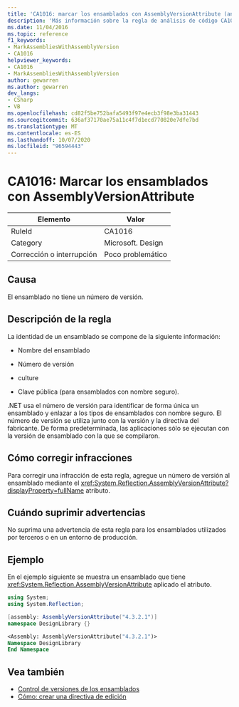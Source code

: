 ```yaml
---
title: 'CA1016: marcar los ensamblados con AssemblyVersionAttribute (análisis de código)'
description: 'Más información sobre la regla de análisis de código CA1016: marcar los ensamblados con AssemblyVersionAttribute'
ms.date: 11/04/2016
ms.topic: reference
f1_keywords:
- MarkAssembliesWithAssemblyVersion
- CA1016
helpviewer_keywords:
- CA1016
- MarkAssembliesWithAssemblyVersion
author: gewarren
ms.author: gewarren
dev_langs:
- CSharp
- VB
ms.openlocfilehash: cd82f5be752bafa5493f97e4ecb3f98e3ba31443
ms.sourcegitcommit: 636af37170ae75a11c4f7d1ecd770820e7dfe7bd
ms.translationtype: MT
ms.contentlocale: es-ES
ms.lasthandoff: 10/07/2020
ms.locfileid: "96594443"
---
```

# <a name="ca1016-mark-assemblies-with-assemblyversionattribute"></a>CA1016: Marcar los ensamblados con AssemblyVersionAttribute

| Elemento                                     | Valor            |
|------------------------------------------|------------------|
| RuleId                                   | CA1016           |
| Category                                 | Microsoft. Design |
| Corrección o interrupción | Poco problemático     |

## <a name="cause"></a>Causa

El ensamblado no tiene un número de versión.

## <a name="rule-description"></a>Descripción de la regla

La identidad de un ensamblado se compone de la siguiente información:

- Nombre del ensamblado

- Número de versión

- culture

- Clave pública (para ensamblados con nombre seguro).

.NET usa el número de versión para identificar de forma única un ensamblado y enlazar a los tipos de ensamblados con nombre seguro. El número de versión se utiliza junto con la versión y la directiva del fabricante. De forma predeterminada, las aplicaciones sólo se ejecutan con la versión de ensamblado con la que se compilaron.

## <a name="how-to-fix-violations"></a>Cómo corregir infracciones

Para corregir una infracción de esta regla, agregue un número de versión al ensamblado mediante el <xref:System.Reflection.AssemblyVersionAttribute?displayProperty=fullName> atributo.

## <a name="when-to-suppress-warnings"></a>Cuándo suprimir advertencias

No suprima una advertencia de esta regla para los ensamblados utilizados por terceros o en un entorno de producción.

## <a name="example"></a>Ejemplo

En el ejemplo siguiente se muestra un ensamblado que tiene <xref:System.Reflection.AssemblyVersionAttribute> aplicado el atributo.

```csharp
using System;
using System.Reflection;

[assembly: AssemblyVersionAttribute("4.3.2.1")]
namespace DesignLibrary {}
```

```vb
<Assembly: AssemblyVersionAttribute("4.3.2.1")>
Namespace DesignLibrary
End Namespace
```

## <a name="see-also"></a>Vea también

- [Control de versiones de los ensamblados](../../../standard/assembly/versioning.md)
- [Cómo: crear una directiva de edición](../../../framework/configure-apps/how-to-create-a-publisher-policy.md)
